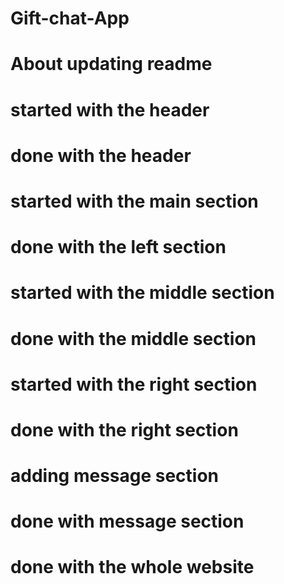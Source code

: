 # Gift-chat-App
# About updating readme
# started with the header
# done  with the header
# started with the main section
# done with the left section
# started with the middle section
# done with the middle section
# started with the right section
# done with the right section
# adding message section
# done with message section
# done with the whole website